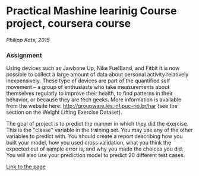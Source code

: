 Practical Mashine learinig Course project, coursera course
==========================================================
*Philipp Kats, 2015*

### Assignment  
Using devices such as Jawbone Up, Nike FuelBand, and Fitbit it is now possible to collect a large amount of data about 
personal activity relatively inexpensively. These type of devices are part of the quantified self movement – a group of 
enthusiasts who take measurements about themselves regularly to improve their health, to find patterns in their behavior, 
or because they are tech geeks. More information is available from the website here: http://groupware.les.inf.puc-rio.br/har (see the section on the 
Weight Lifting Exercise Dataset).   

The goal of project is to predict the manner in which they did the exercise. This is the "classe" variable in the training set. You may use any of the other variables to predict with. You should create a report describing how you built your model, how you used cross validation, what you think the expected out of sample error is, and why you made the choices you did. You will also use your prediction model to predict 20 different test cases.  

[Link to the page](http://casyfill.github.io/ML_course_project/course_project.html)